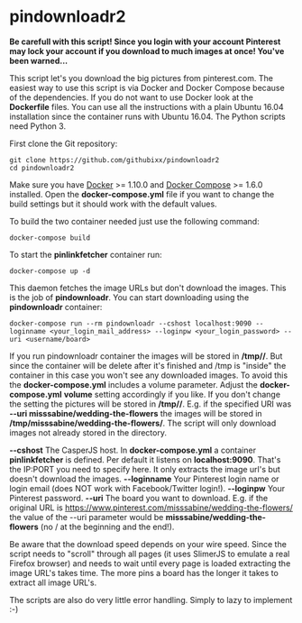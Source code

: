 # pindownloadr2

**Be carefull with this script! Since you login with your account Pinterest may lock your account if you download to much images at once! You've been warned...**

This script let's you download the big pictures from pinterest.com. The easiest way to use this script is via Docker and Docker Compose because of the dependencies. If you do not want to use Docker look at the **Dockerfile** files. You can use all the instructions with a plain Ubuntu 16.04 installation since the container runs with Ubuntu 16.04. The Python scripts need Python 3.

First clone the Git repository:

    git clone https://github.com/githubixx/pindownloadr2 
    cd pindownloadr2

Make sure you have [Docker](https://www.docker.io) >= 1.10.0 and [Docker Compose](https://docs.docker.com/compose/install/) >= 1.6.0 installed. Open the **docker-compose.yml** file if you want to change the build settings but it should work with the default values. 

To build the two container needed just use the following command:

    docker-compose build

To start the **pinlinkfetcher** container run:

    docker-compose up -d

This daemon fetches the image URLs but don't download the images. This is the job of **pindownloadr**. You can start downloading using the **pindownloadr** container:

    docker-compose run --rm pindownloadr --cshost localhost:9090 --loginname <your_login_mail_address> --loginpw <your_login_password> --uri <username/board>

If you run pindownloadr container the images will be stored in **/tmp/<user>/<board>**. But since the container will be delete after it's finished and /tmp is "inside" the container in this case you won't see any downloaded images. To avoid this the **docker-compose.yml** includes a volume parameter. Adjust the **docker-compose.yml** **volume** setting accordingly if you like. If you don't change the setting the pictures will be stored in **/tmp/<user>/<board>**.  E.g. if the specified URI was **--uri misssabine/wedding-the-flowers** the images will be stored in **/tmp/misssabine/wedding-the-flowers/**. The script will only download images not already stored in the directory.

**--cshost** The CasperJS host. In **docker-compose.yml** a container **pinlinkfetcher** is defined. Per default it listens on **localhost:9090**. That's the IP:PORT you need to specify here. It only extracts the image url's but doesn't download the images.
**--loginname** Your Pinterest login name or login email (does NOT work with Facebook/Twitter login!).
**--loginpw** Your Pinterest password.
**--uri** The board you want to download. E.g. if the original URL is https://www.pinterest.com/misssabine/wedding-the-flowers/ the value of the --uri parameter would be **misssabine/wedding-the-flowers** (no / at the beginning and the end!).

Be aware that the download speed depends on your wire speed. Since the script needs to "scroll" through all pages (it uses SlimerJS to emulate a real Firefox browser) and needs to wait until every page is loaded extracting the image URL's takes time. The more pins a board has the longer it takes to extract all image URL's.

The scripts are also do very little error handling. Simply to lazy to implement :-) 
